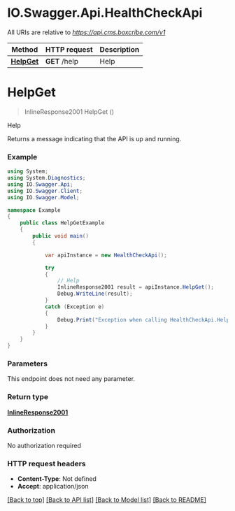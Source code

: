 # IO.Swagger.Api.HealthCheckApi

All URIs are relative to *https://api.cms.boxcribe.com/v1*

Method | HTTP request | Description
------------- | ------------- | -------------
[**HelpGet**](HealthCheckApi.md#helpget) | **GET** /help | Help

<a name="helpget"></a>
# **HelpGet**
> InlineResponse2001 HelpGet ()

Help

Returns a message indicating that the API is up and running.

### Example
```csharp
using System;
using System.Diagnostics;
using IO.Swagger.Api;
using IO.Swagger.Client;
using IO.Swagger.Model;

namespace Example
{
    public class HelpGetExample
    {
        public void main()
        {

            var apiInstance = new HealthCheckApi();

            try
            {
                // Help
                InlineResponse2001 result = apiInstance.HelpGet();
                Debug.WriteLine(result);
            }
            catch (Exception e)
            {
                Debug.Print("Exception when calling HealthCheckApi.HelpGet: " + e.Message );
            }
        }
    }
}
```

### Parameters
This endpoint does not need any parameter.

### Return type

[**InlineResponse2001**](InlineResponse2001.md)

### Authorization

No authorization required

### HTTP request headers

 - **Content-Type**: Not defined
 - **Accept**: application/json

[[Back to top]](#) [[Back to API list]](../README.md#documentation-for-api-endpoints) [[Back to Model list]](../README.md#documentation-for-models) [[Back to README]](../README.md)

